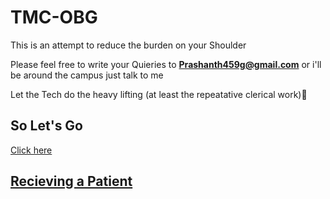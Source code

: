 # TMC-OBG

This is an attempt to reduce the burden on your Shoulder

Please feel free to write your Quieries to **Prashanth459g@gmail.com** 
or 
i'll be around the campus just talk to me

Let the Tech do the heavy lifting (at least the repeatative clerical work)💪




## So Let's Go
[Click here](https://prashanth459g.github.io/TMC-OBG/home.html)


## [Recieving a Patient](https://prashanth459g.github.io/TMC-OBG/receivingPt)

